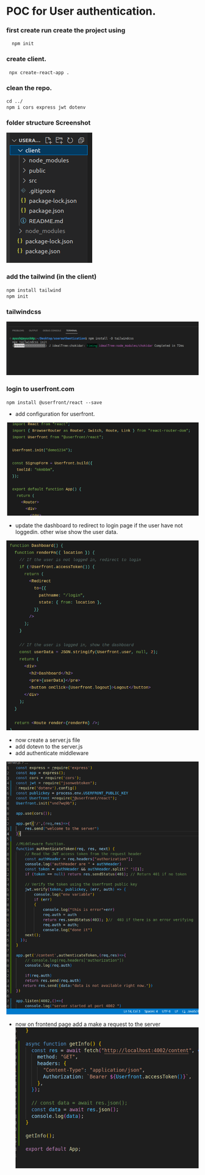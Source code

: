# POC for  User authentication.

### first create run create the project using 
      npm init

### create client.
     
     npx create-react-app .
     
     
### clean the repo.
    
    cd ../
    npm i cors express jwt dotenv

### folder structure Screenshot

![alt text](https://github.com/Ayush2020012016/userauthentication/blob/master/images/folderstructure.png)

    
### add the tailwind (in the client)

    npm install tailwind 
    npm init 

### tailwindcss 
![alt text](https://github.com/Ayush2020012016/userauthentication/blob/master/images/tailwindcss.png)


    
### login to userfront.com

    npm install @userfront/react --save

- add configuration for userfront.

![alt text](https://github.com/Ayush2020012016/userauthentication/blob/master/images/configuration.png)

- update the dashboard to redirect to login page if the user have not loggedin. other wise show the user data.

![alt text](https://github.com/Ayush2020012016/userauthentication/blob/master/images/Dashboardupdated.png)

- now create a server.js file 
- add dotevn to the server.js 
- add authenticate middleware

![alt text](https://github.com/Ayush2020012016/userauthentication/blob/master/images/serverjs.png)


- now on frontend page add a make a request to the server
![alt text](https://github.com/Ayush2020012016/userauthentication/blob/master/images/frontend.png)
